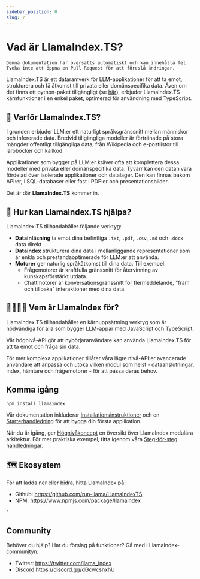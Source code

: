 ```yaml
---
sidebar_position: 0
slug: /
---
```


# Vad är LlamaIndex.TS?

`Denna dokumentation har översatts automatiskt och kan innehålla fel. Tveka inte att öppna en Pull Request för att föreslå ändringar.`

LlamaIndex.TS är ett dataramverk för LLM-applikationer för att ta emot, strukturera och få åtkomst till privata eller domänspecifika data. Även om det finns ett python-paket tillgängligt (se [här](https://docs.llamaindex.ai/en/stable/)), erbjuder LlamaIndex.TS kärnfunktioner i en enkel paket, optimerad för användning med TypeScript.

## 🚀 Varför LlamaIndex.TS?

I grunden erbjuder LLM:er ett naturligt språksgränssnitt mellan människor och infererade data. Bredvid tillgängliga modeller är förtränade på stora mängder offentligt tillgängliga data, från Wikipedia och e-postlistor till läroböcker och källkod.

Applikationer som bygger på LLM:er kräver ofta att komplettera dessa modeller med privata eller domänspecifika data. Tyvärr kan den datan vara fördelad över isolerade applikationer och datalager. Den kan finnas bakom API:er, i SQL-databaser eller fast i PDF:er och presentationsbilder.

Det är där **LlamaIndex.TS** kommer in.

## 🦙 Hur kan LlamaIndex.TS hjälpa?

LlamaIndex.TS tillhandahåller följande verktyg:

- **Datainläsning** ta emot dina befintliga `.txt`, `.pdf`, `.csv`, `.md` och `.docx` data direkt
- **Dataindex** strukturera dina data i mellanliggande representationer som är enkla och prestandaoptimerade för LLM:er att använda.
- **Motorer** ger naturlig språkåtkomst till dina data. Till exempel:
  - Frågemotorer är kraftfulla gränssnitt för återvinning av kunskapsförstärkt utdata.
  - Chattmotorer är konversationsgränssnitt för flermeddelande, "fram och tillbaka" interaktioner med dina data.

## 👨‍👩‍👧‍👦 Vem är LlamaIndex för?

LlamaIndex.TS tillhandahåller en kärnuppsättning verktyg som är nödvändiga för alla som bygger LLM-appar med JavaScript och TypeScript.

Vår högnivå-API gör att nybörjaranvändare kan använda LlamaIndex.TS för att ta emot och fråga sin data.

För mer komplexa applikationer tillåter våra lägre nivå-API:er avancerade användare att anpassa och utöka vilken modul som helst - dataanslutningar, index, hämtare och frågemotorer - för att passa deras behov.

## Komma igång

`npm install llamaindex`

Vår dokumentation inkluderar [Installationsinstruktioner](./installation.md) och en [Starterhandledning](./starter.md) för att bygga din första applikation.

När du är igång, ger [Högnivåkoncept](./concepts.md) en översikt över LlamaIndex modulära arkitektur. För mer praktiska exempel, titta igenom våra [Steg-för-steg handledningar](./end_to_end.md).

## 🗺️ Ekosystem

För att ladda ner eller bidra, hitta LlamaIndex på:

- Github: https://github.com/run-llama/LlamaIndexTS
- NPM: https://www.npmjs.com/package/llamaindex

"

## Community

Behöver du hjälp? Har du förslag på funktioner? Gå med i LlamaIndex-communityn:

- Twitter: https://twitter.com/llama_index
- Discord https://discord.gg/dGcwcsnxhU
